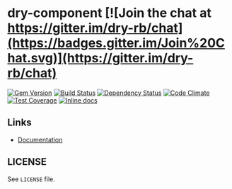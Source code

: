 [gem]: https://rubygems.org/gems/dry-component
[travis]: https://travis-ci.org/dry-rb/dry-component
[gemnasium]: https://gemnasium.com/dry-rb/dry-component
[codeclimate]: https://codeclimate.com/github/dry-rb/dry-component
[coveralls]: https://coveralls.io/r/dry-rb/dry-component
[inchpages]: http://inch-ci.org/github/dry-rb/dry-component

# dry-component [![Join the chat at https://gitter.im/dry-rb/chat](https://badges.gitter.im/Join%20Chat.svg)](https://gitter.im/dry-rb/chat)

[![Gem Version](https://badge.fury.io/rb/dry-component.svg)][gem]
[![Build Status](https://travis-ci.org/dry-rb/dry-component.svg?branch=master)][travis]
[![Dependency Status](https://gemnasium.com/dry-rb/dry-component.svg)][gemnasium]
[![Code Climate](https://codeclimate.com/github/dry-rb/dry-component/badges/gpa.svg)][codeclimate]
[![Test Coverage](https://codeclimate.com/github/dry-rb/dry-component/badges/coverage.svg)][codeclimate]
[![Inline docs](http://inch-ci.org/github/dry-rb/dry-component.svg?branch=master)][inchpages]

## Links

* [Documentation](http://dry-rb.org/gems/dry-component)

## LICENSE

See `LICENSE` file.
